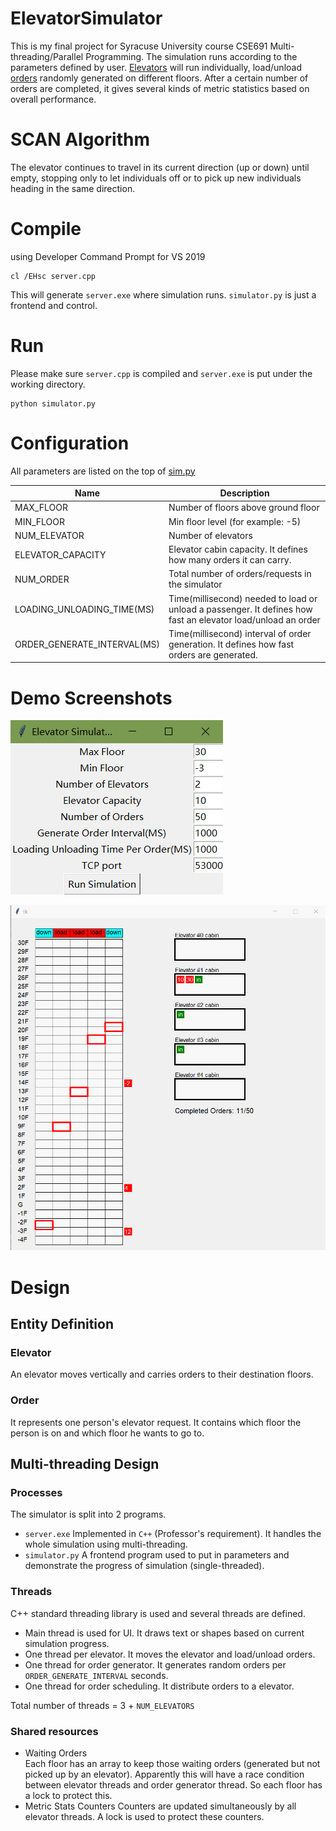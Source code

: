 # ElevatorSimulator 
This is my final project for Syracuse University course CSE691 Multi-threading/Parallel Programming. The simulation runs according to the parameters defined by user. [Elevators](#elevator) will run individually, load/unload [orders](#order) randomly generated on different floors. After a certain number of orders are completed, it gives several kinds of metric statistics based on overall performance.  

# SCAN Algorithm
The elevator continues to travel in its current direction (up or down) until empty, stopping only to let individuals off or to pick up new individuals heading in the same direction.

# Compile
using Developer Command Prompt for VS 2019
```shell
cl /EHsc server.cpp
```
This will generate `server.exe` where simulation runs. `simulator.py` is just a frontend and control. 

# Run 
Please make sure `server.cpp` is compiled and `server.exe` is put under the working directory.
```shell
python simulator.py
```

# Configuration
All parameters are listed on the top of [sim.py]((./sim.py))  

| Name        | Description           |
| ------------- |-------------|
|  MAX_FLOOR     | Number of floors above ground floor |
| MIN_FLOOR    | Min floor level (for example: -5) |
|NUM_ELEVATOR| Number of elevators  |
|ELEVATOR_CAPACITY| Elevator cabin capacity. It defines how many orders it can carry. |
|NUM_ORDER| Total number of orders/requests in the simulator |
|LOADING_UNLOADING_TIME(MS)| Time(millisecond) needed to load or unload a passenger. It defines how fast an elevator load/unload an order |
|ORDER_GENERATE_INTERVAL(MS)| Time(millisecond) interval of order generation. It defines how fast orders are generated. |

# Demo Screenshots
![alt text](./demo_control.png "?")  
  
![alt text](./demo2.gif "?")  


# Design
## Entity Definition
### Elevator
An elevator moves vertically and carries orders to their destination floors. 
### Order 
It represents one person's elevator request. It contains which floor the person is on and which floor he wants to go to.

## Multi-threading Design
### Processes
The simulator is split into 2 programs.
* `server.exe` Implemented in `C++` (Professor's requirement). It handles the whole simulation using multi-threading.
* `simulator.py` A frontend program used to put in parameters and demonstrate the progress of simulation (single-threaded).

### Threads
C++ standard threading library is used and several threads are defined.
* Main thread is used for UI. It draws text or shapes based on current simulation progress.
* One thread per elevator. It moves the elevator and load/unload orders.
* One thread for order generator. It generates random orders per `ORDER_GENERATE_INTERVAL` seconds.
* One thread for order scheduling. It distribute orders to a elevator.  

Total number of threads = 3 + `NUM_ELEVATORS` 

### Shared resources
* Waiting Orders  
Each floor has an array to keep those waiting orders (generated but not picked up by an elevator). Apparently this will have a race condition between elevator threads and order generator thread. So each floor has a lock to protect this. 
* Metric Stats Counters
Counters are updated simultaneously by all elevator threads. A lock is used to protect these counters.
